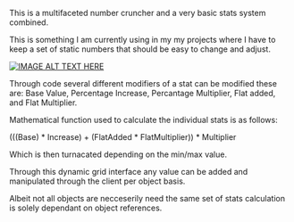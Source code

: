 This is a multifaceted number cruncher and a very basic stats system combined.

This is something I am currently using in my my projects where I have to keep a set of static numbers that should be easy to change and adjust.


[![IMAGE ALT TEXT HERE](/Images/Interface.png)](/Images/Interface.png)

Through code several different modifiers of a stat can be modified these are: Base Value, Percentage Increase, Percantage Multiplier, Flat added, and Flat Multiplier.

Mathematical function used to calculate the individual stats is as follows:

(((Base) * Increase) + (FlatAdded * FlatMultiplier)) * Multiplier

Which is then turnacated depending on the min/max value.

Through this dynamic grid interface any value can be added and manipulated through the client per object basis.

Albeit not all objects are necceserily need the same set of stats calculation is solely dependant on object references.

